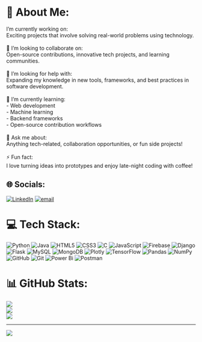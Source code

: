 # 💫 About Me:
I’m currently working on:  <br>Exciting projects that involve solving real-world problems using technology.<br><br>🤝 I’m looking to collaborate on:  <br>Open-source contributions, innovative tech projects, and learning communities.<br><br>🧠 I’m looking for help with:  <br>Expanding my knowledge in new tools, frameworks, and best practices in software development.<br><br>🌱 I’m currently learning:  <br>- Web development  <br>- Machine learning  <br>- Backend frameworks  <br>- Open-source contribution workflows<br><br>💬 Ask me about:  <br>Anything tech-related, collaboration opportunities, or fun side projects!<br><br>⚡ Fun fact:  <br>I love turning ideas into prototypes and enjoy late-night coding with coffee!


## 🌐 Socials:
[![LinkedIn](https://img.shields.io/badge/LinkedIn-%230077B5.svg?logo=linkedin&logoColor=white)](https://linkedin.com/in/https://www.linkedin.com/in/jayesh-kamble-/) [![email](https://img.shields.io/badge/Email-D14836?logo=gmail&logoColor=white)](mailto:jayeshavkamble@gmail.com) 

# 💻 Tech Stack:
![Python](https://img.shields.io/badge/python-3670A0?style=for-the-badge&logo=python&logoColor=ffdd54) ![Java](https://img.shields.io/badge/java-%23ED8B00.svg?style=for-the-badge&logo=openjdk&logoColor=white) ![HTML5](https://img.shields.io/badge/html5-%23E34F26.svg?style=for-the-badge&logo=html5&logoColor=white) ![CSS3](https://img.shields.io/badge/css3-%231572B6.svg?style=for-the-badge&logo=css3&logoColor=white) ![C](https://img.shields.io/badge/c-%2300599C.svg?style=for-the-badge&logo=c&logoColor=white) ![JavaScript](https://img.shields.io/badge/javascript-%23323330.svg?style=for-the-badge&logo=javascript&logoColor=%23F7DF1E) ![Firebase](https://img.shields.io/badge/firebase-%23039BE5.svg?style=for-the-badge&logo=firebase) ![Django](https://img.shields.io/badge/django-%23092E20.svg?style=for-the-badge&logo=django&logoColor=white) ![Flask](https://img.shields.io/badge/flask-%23000.svg?style=for-the-badge&logo=flask&logoColor=white) ![MySQL](https://img.shields.io/badge/mysql-4479A1.svg?style=for-the-badge&logo=mysql&logoColor=white) ![MongoDB](https://img.shields.io/badge/MongoDB-%234ea94b.svg?style=for-the-badge&logo=mongodb&logoColor=white) ![Plotly](https://img.shields.io/badge/Plotly-%233F4F75.svg?style=for-the-badge&logo=plotly&logoColor=white) ![TensorFlow](https://img.shields.io/badge/TensorFlow-%23FF6F00.svg?style=for-the-badge&logo=TensorFlow&logoColor=white) ![Pandas](https://img.shields.io/badge/pandas-%23150458.svg?style=for-the-badge&logo=pandas&logoColor=white) ![NumPy](https://img.shields.io/badge/numpy-%23013243.svg?style=for-the-badge&logo=numpy&logoColor=white) ![GitHub](https://img.shields.io/badge/github-%23121011.svg?style=for-the-badge&logo=github&logoColor=white) ![Git](https://img.shields.io/badge/git-%23F05033.svg?style=for-the-badge&logo=git&logoColor=white) ![Power Bi](https://img.shields.io/badge/power_bi-F2C811?style=for-the-badge&logo=powerbi&logoColor=black) ![Postman](https://img.shields.io/badge/Postman-FF6C37?style=for-the-badge&logo=postman&logoColor=white)
# 📊 GitHub Stats:
![](https://github-readme-stats.vercel.app/api?username=Jayesh-Kamble&theme=dark&hide_border=false&include_all_commits=true&count_private=true)<br/>
![](https://nirzak-streak-stats.vercel.app/?user=Jayesh-Kamble&theme=dark&hide_border=false)<br/>
![](https://github-readme-stats.vercel.app/api/top-langs/?username=Jayesh-Kamble&theme=dark&hide_border=false&include_all_commits=true&count_private=true&layout=compact)

---
[![](https://visitcount.itsvg.in/api?id=Jayesh-Kamble&icon=0&color=0)](https://visitcount.itsvg.in)

<!-- Proudly created with GPRM ( https://gprm.itsvg.in ) -->
